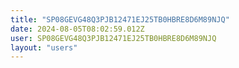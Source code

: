 ```yaml
---
title: "SP08GEVG48Q3PJB12471EJ25TB0HBRE8D6M89NJQ"
date: 2024-08-05T08:02:59.012Z
user: SP08GEVG48Q3PJB12471EJ25TB0HBRE8D6M89NJQ
layout: "users"
---
```

    